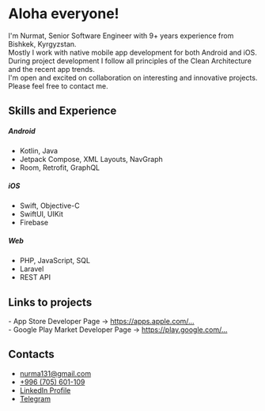 <h1>Aloha everyone!</h1>
<p>I'm Nurmat, Senior Software Engineer with 9+ years experience from Bishkek, Kyrgyzstan. <br>Mostly I work with native mobile app development for both Android and iOS. <br>During project development I follow all principles of the Clean Architecture and the recent app trends. <br>I'm open and excited on collaboration on interesting and innovative projects. Please feel free to contact me.</p>

<h2>Skills and Experience</h2>
<h5>Android</h5>
<ul>
  <li>Kotlin, Java</li>
  <li>Jetpack Compose, XML Layouts, NavGraph</li>
  <li>Room, Retrofit, GraphQL</li>
</ul>
<h5>iOS</h5>
<ul>
  <li>Swift, Objective-C</li>
  <li>SwiftUI, UIKit</li>
  <li>Firebase</li>
</ul>
<h5>Web</h5>
<ul>
  <li>PHP, JavaScript, SQL</li>
  <li>Laravel</li>
  <li>REST API</li>
</ul>
<h2>Links to projects</h2>
<div>- App Store Developer Page -> <a href="https://apps.apple.com/developer/nurmat-zhunusov/id1136576704">https://apps.apple.com/...</a></div>
<div>- Google Play Market Developer Page -> <a href="https://play.google.com/store/apps/developer?id=AKIpress+Inc.">https://play.google.com/...</a></div>
<h2>Contacts</h2>
<ul>
  <li><a href="mailto:nurma131@gmail.com">nurma131@gmail.com</a></li>
  <li><a href="tel:+996705601109">+996 (705) 601-109</a></li>
  <li><a href="https://www.linkedin.com/in/nurmat-j-a03b1758/">LinkedIn Profile</a></li>
  <li><a href="https://t.me/joshbek">Telegram</a></li>
</ul>
